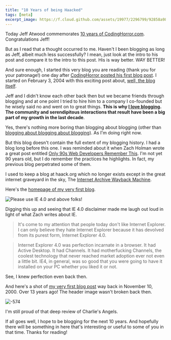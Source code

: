 ```yaml
---
title: "10 Years of being Haacked"
tags: [meta]
excerpt_image: https://f.cloud.github.com/assets/19977/2296799/92858a98-a0a3-11e3-9665-7e231fec6dfb.png
---
```


Today Jeff Atwood commemorates [10 years of CodingHorror.com](http://blog.codinghorror.com/10-years-of-coding-horror/). Congratulations Jeff!

But as I read that a thought occurred to me. Haven't I been blogging as long as Jeff, albeit much less successfully? I mean, just look at the intro to his post and compare it to the intro to this post. His is way better. WAY BETTER!

And sure enough, I started this very blog you are reading (thank you for your patronage!) one day after [CodingHorror posted his first blog post](http://blog.codinghorror.com/recommended-reading-for-developers/). I started on February 3, 2004 with this exciting post about, [well, the blog itself](https://haacked.com/archive/2004/02/03/the-new-digs.aspx/).

Jeff and I didn't know each other back then but we became friends through blogging and at one point I tried to hire him to a company I co-founded but he wisely said no and went on to great things. __This is why [I love blogging](https://haacked.com/archive/2004/08/18/man-i-love-blogging.aspx/). The community and serendipitous interactions that result have been a big part of my growth in the last decade__.

Yes, there's nothing more boring than blogging about blogging (other than [blogging about blogging about blogging](https://haacked.com/archive/2005/03/13/Blogging-About-Blogging-AboutBlogging.aspx/)). As I'm doing right now.

But this blog doesn't contain the full extent of my blogging history. I had a blog long before this one. I was reminded about it when Zach Holman wrote a great post entitled [Only 90s Web Developers Remember This](http://zachholman.com/posts/only-90s-developers/). I'm not yet 90 years old, but I do remember the practices he highlights. In fact, my previous blog perpetrated some of them.

I used to keep a blog at haack.org which no longer exists except in the great internet graveyard in the sky, The [Internet Archive Wayback Machine](http://archive.org/web/).

Here's the [homepage of my very first blog](http://web.archive.org/web/20010220192058/http://haack.org/).

![Please use IE 4.0 and above folks!](https://f.cloud.github.com/assets/19977/2296799/92858a98-a0a3-11e3-9665-7e231fec6dfb.png)

Digging this up and seeing that IE 4.0 disclaimer made me laugh out loud in light of what Zach writes about IE.

> It's come to my attention that people today don't like Internet Explorer. I can only believe they hate Internet Explorer because it has devolved from its purest form, Internet Explorer 4.0.

> Internet Explorer 4.0 was perfection incarnate in a browser. It had Active Desktop. It had Channels. It had motherfucking Channels, the coolest technology that never reached market adoption ever not even a little bit. IE4, in general, was so good that you were going to have it installed on your PC whether you liked it or not.

See, I knew perfection even back then.

And here's a shot of [my very first blog post](http://web.archive.org/web/20010508172108/http://www.haack.org/v1/2000/November.asp) way back in November 10, 2000. Over 13 years ago! The header image wasn't broken back then.

![-574](https://f.cloud.github.com/assets/19977/2296683/d7d59d38-a0a1-11e3-8364-47d87be4f028.png)

I'm still proud of that deep review of Charlie's Angels.

If all goes well, I hope to be blogging for the next 10 years. And hopefully there will be something in here that's interesting or useful to some of you in that time. Thanks for reading!
